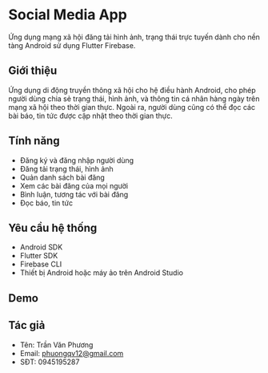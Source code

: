 # Social Media App

Ứng dụng mạng xã hội đăng tải hình ảnh, trạng thái trực tuyến dành cho nền tàng Android sử dụng Flutter Firebase.

## Giới thiệu

Ứng dụng di động truyền thông xã hội cho hệ điều hành Android, cho phép người dùng chia sẻ trạng thái, hình ảnh, và thông tin cá nhân hàng ngày trên mạng xã hội theo thời gian thực. Ngoài ra, người dùng cũng có thể đọc các bài báo, tin tức được cập nhật theo thời gian thực.

## Tính năng

- Đăng ký và đăng nhập người dùng
- Đăng tải trạng thái, hình ảnh
- Quản danh sách bài đăng
- Xem các bài đăng của mọi người
- Bình luận, tương tác với bài đăng
- Đọc báo, tin tức

## Yêu cầu hệ thống

- Android SDK
- Flutter SDK
- Firebase CLI
- Thiết bị Android hoặc máy ảo trên Android Studio

## Demo


## Tác giả

- Tên: Trần Văn Phương
- Email: <phuongqv12@gmail.com>
- SĐT: 0945195287
